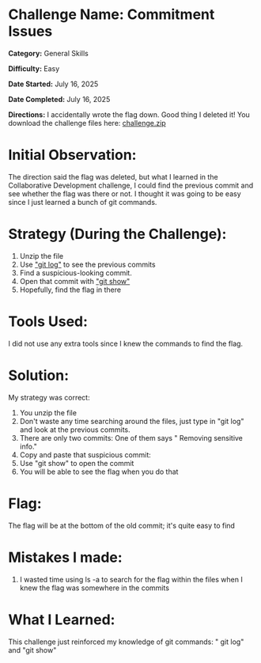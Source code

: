 # Challenge Name: Commitment Issues 

**Category:** General Skills

**Difficulty:** Easy

**Date Started:** July 16, 2025

**Date Completed:** July 16, 2025

**Directions:** I accidentally wrote the flag down. Good thing I deleted it! You download the challenge files here: [challenge.zip](https://artifacts.picoctf.net/c_titan/75/challenge.zip)


 # Initial Observation: 
The direction said the flag was deleted, but what I learned in the Collaborative Development challenge, I could find the previous commit and see whether the flag was there or not. I thought it was going to be easy since I just learned a bunch of git commands.

 # Strategy (During the Challenge):
 1. Unzip the file
 2. Use ["git log"](https://careerkarma.com/blog/git-log/) to see the previous commits
 3. Find a suspicious-looking commit.
 4. Open that commit with ["git show"](https://www.atlassian.com/git/tutorials/git-show)
 5. Hopefully, find the flag in there

 # Tools Used:
 I did not use any extra tools since I knew the commands to find the flag. 

# Solution: 
My strategy was correct: 

1. You unzip the file
2. Don't waste any time searching around the files, just type in "git log" and look at the previous commits.
3. There are only two commits: One of them says " Removing sensitive info."
4. Copy and paste that suspicious commit:
5. Use "git show" to open the commit
6. You will be able to see the flag when you do that

# Flag: 
The flag will be at the bottom of the old commit; it's quite easy to find

# Mistakes I made:
1. I wasted time using ls -a to search for the flag within the files when I knew the flag was somewhere in the commits 
   
# What I Learned:
This challenge just reinforced my knowledge of git commands: " git log" and "git show" 

